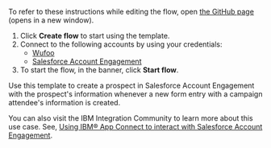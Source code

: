 To refer to these instructions while editing the flow, open [the GitHub page](https://github.com/ot4i/app-connect-templates/tree/master/resources/markdown/Create%20a%20prospect%20in%20Salesforce%20Account%20Engagement%20whenever%20a%20new%20form%20entry%20is%20created%20in%20Wufoo_instructions.md) (opens in a new window).

1. Click **Create flow** to start using the template.
2. Connect to the following accounts by using your credentials:
     - [Wufoo](https://www.ibm.com/docs/en/app-connect/containers_cd?topic=apps-wufoo)
     - [Salesforce Account Engagement](https://www.ibm.com/docs/en/app-connect/containers_cd?topic=apps-salesforce-account-engagement)
3. To start the flow, in the banner, click **Start flow**.
  
Use this template to create a prospect in Salesforce Account Engagement with the prospect's information whenever a new form entry with a campaign attendee's information is created.

You can also visit the IBM Integration Community to learn more about this use case. See, [Using IBM® App Connect to interact with Salesforce Account Engagement](https://community.ibm.com/community/user/integration/blogs/shamini-arumugam1/2023/07/03/using-ibm-app-connect-to-interact-w-salesforce-ae).
